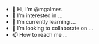 - 👋 Hi, I’m @mgalmes
- 👀 I’m interested in ...
- 🌱 I’m currently learning ...
- 💞️ I’m looking to collaborate on ...
- 📫 How to reach me ...

<!---
mgalmes/mgalmes is a ✨ special ✨ repository because its `README.md` (this file) appears on your GitHub profile.
You can click the Preview link to take a look at your changes.
--->
